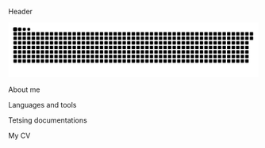 Header

![Snake animation](https://github.com/fromnameimport/fromnameimport/blob/output/github-contribution-grid-snake.svg)

About me

Languages and tools

Tetsing documentations

My CV